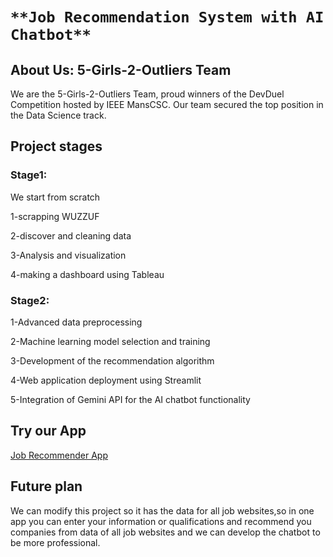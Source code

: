 # `**Job Recommendation System with AI Chatbot**`

## **About Us: 5-Girls-2-Outliers Team**
We are the 5-Girls-2-Outliers Team, proud winners of the DevDuel Competition hosted by IEEE MansCSC. 
Our team secured the top position in the Data Science track.

## **Project stages**

 ### **Stage1:**
 We start from scratch
 
 1-scrapping WUZZUF
 
 2-discover and cleaning data
 
 3-Analysis and visualization
 
 4-making a dashboard using Tableau 

### **Stage2:**

1-Advanced data preprocessing 

2-Machine learning model selection and training

3-Development of the recommendation algorithm

4-Web application deployment using Streamlit

5-Integration of Gemini API for the AI chatbot functionality

## **Try our App**
[Job Recommender App](https://devduel-kegejrenhg4qsngw5hxyag.streamlit.app/)

## **Future plan**
We can modify this project so it has the data for all job websites,so in one app
you can enter your information or qualifications and recommend you companies from data of all job websites and
we can develop the chatbot to be more professional.

